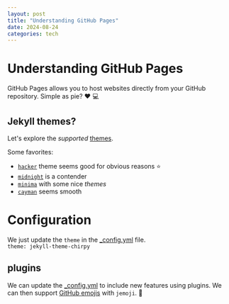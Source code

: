 ```yaml
---
layout: post
title: "Understanding GitHub Pages"
date: 2024-08-24
categories: tech
---
```

# Understanding GitHub Pages

GitHub Pages allows you to host websites directly from your GitHub repository. Simple as pie? :heart: :computer:

## Jekyll themes?

Let's explore the *supported* [themes](https://pages.github.com/themes/).

Some favorites:
- [`hacker`](https://pages-themes.github.io/hacker/) theme seems good for obvious reasons :star:
- [`midnight`](https://pages-themes.github.io/midnight/) is a contender
- [`minima`](https://jekyll.github.io/minima/) with some nice *themes*
- [`cayman`](https://pages-themes.github.io/cayman/) seems smooth

# Configuration

We just update the `theme` in the [_config.yml](../_config.yml) file.  
`theme: jekyll-theme-chirpy`

## plugins

We can update the [_config.yml](../_config.yml) to include new features using plugins. We can then support [GitHub emojis](https://gist.github.com/rxaviers/7360908) with `jemoji`. :metal:
